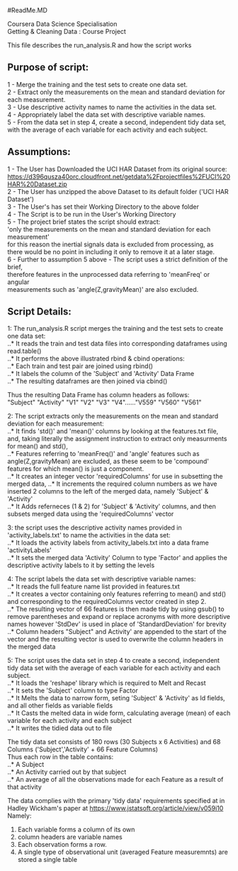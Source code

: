 #ReadMe.MD  

Coursera Data Science Specialisation  
Getting & Cleaning Data : Course Project  

This file describes the run_analysis.R and how the script works  

Purpose of script:  
------------------  
1 - Merge the training and the test sets to create one data set.  
2 - Extract only the measurements on the mean and standard deviation for each measurement.  
3 - Use descriptive activity names to name the activities in the data set.  
4 - Appropriately label the data set with descriptive variable names.  
5 - From the data set in step 4, create a second, independent tidy data set,  
	with the average of each variable for each activity and each subject.  

Assumptions:  
------------  
1 - The User has Downloaded the UCI HAR Dataset from its original source:  
	https://d396qusza40orc.cloudfront.net/getdata%2Fprojectfiles%2FUCI%20HAR%20Dataset.zip  
2 - The User has unzipped the above Dataset to its default folder ('UCI HAR Dataset')  
3 - The User's has set their Working Directory to the above folder  
4 - The Script is to be run in the User's Working Directory  
5 - The project brief states the script should extract:  
	'only the measurements on the mean and standard deviation for each measurement'  
	for this reason the inertial signals data is excluded from processing, as  
	there would be no point in including it only to remove it at a later stage.  
6 - Further to assumption 5 above - The script uses a strict definition of the brief,  
	therefore features in the unprocessed data referring to 'meanFreq' or angular  
	measurements such as 'angle(Z,gravityMean)' are also excluded.  

Script Details:  
------------ 
1: The run_analysis.R script merges the training and the test sets to create one data set:  
..* It reads the train and test data files into corresponding dataframes using read.table()  
..* It performs the above illustrated rbind & cbind operations:  
..* Each train and test pair are joined using rbind()  
..* It labels the column of the 'Subject' and 'Activity' Data Frame  
..* The resulting dataframes are then joined via cbind()  

Thus the resulting Data Frame has column headers as follows:  
"Subject"  "Activity" "V1" "V2" "V3" "V4"......"V559" "V560" "V561"  

2: The script extracts only the measurements on the mean and standard deviation for each measurement:  
..* It finds 'std()' and 'mean()' columns by looking at the features.txt file, and, taking literally the assignment instruction to extract only measurments for mean() and std(),  
..* Features referring to 'meanFreq()' and 'angle' features such as angle(Z,gravityMean) are excluded, as these seem to be 'compound' features for which mean() is just a component.  
..* It creates an integer vector 'requiredColumns' for use in subsetting the merged data, 
..* It increments the required column numbers as we have inserted 2 columns to the left of the merged data, namely 'Subject' & 'Activity'  
..* It Adds referneces (1 & 2) for 'Subject' & 'Activity' columns, and then subsets merged data using the 'requiredColumns' vector  

3: the script uses the descriptive activity names provided in 'activity_labels.txt' to name the activities in the data set:  
..* It loads the activity labels from activity_labels.txt into a data frame 'activityLabels'  
..* It sets the merged data 'Activity' Column to type 'Factor' and applies the descriptive activity labels to it by setting the levels  

4: The script labels the data set with descriptive variable names:  
..* It reads the full feature name list provided in features.txt  
..* It creates a vector containing only features referring to mean() and std() and corresponding to the requiredColumns vector created in step 2.  
..* The resulting vector of 66 features is then made tidy by using gsub() to remove parentheses and expand or replace acronyms with more descriptive names however 'StdDev' is used in place of 'StandardDeviation' for brevity  
..* Column headers "Subject" and Activity' are appended to the start of the vector and the resulting vector is used to overwrite the column headers in the merged data  

5: The script uses the data set in step 4 to create a second, independent tidy data set with the average of each variable for each activity and each subject.  
..* It loads the 'reshape' library which is required to Melt and Recast  
..* It sets the 'Subject' column to type Factor  
..* It Melts the data to narrow form, seting 'Subject' & 'Activity' as Id fields, and all other fields as variable fields  
..* It Casts the melted data in wide form, calculating average (mean) of each variable for each activity and each subject  
..* It writes the tidied data out to file  

The tidy data set consists of 180 rows (30 Subjects x 6 Activities) and 68 Columns ('Subject','Activity' + 66 Feature Columns)  
Thus each row in the table contains:  
..* A Subject  
..* An Activity carried out by that subject  
..* An average of all the observations made for each Feature as a result of that activity  

The data complies with the primary 'tidy data' requirements specified at in Hadley Wickham's paper at https://www.jstatsoft.org/article/view/v059i10  
Namely:  
1. Each variable forms a column of its own  
2. column headers are variable names  
3. Each observation forms a row.  
4. A single type of observational unit (averaged Feature measuremnts) are stored a single table  


